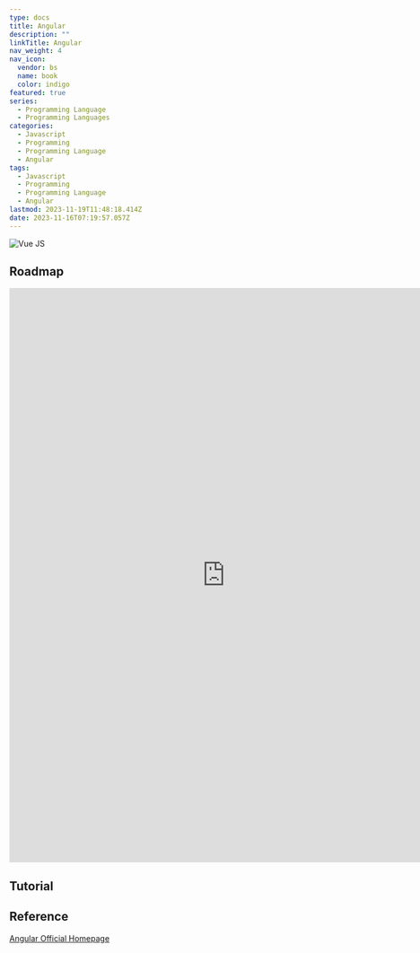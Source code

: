 ```yaml
---
type: docs
title: Angular
description: ""
linkTitle: Angular
nav_weight: 4
nav_icon:
  vendor: bs
  name: book
  color: indigo
featured: true
series:
  - Programming Language
  - Programming Languages
categories:
  - Javascript
  - Programming
  - Programming Language
  - Angular
tags:
  - Javascript
  - Programming
  - Programming Language
  - Angular
lastmod: 2023-11-19T11:48:18.414Z
date: 2023-11-16T07:19:57.057Z
---
```


![Vue JS](/programming/vue-js.png#center)

## Roadmap

<p align="center">
<iframe width="768" height="1024" src="https://roadmap.sh/vue?s=652b754df43a58c923ce9d26" frameborder="0" allow="accelerometer; autoplay; encrypted-media; gyroscope; picture-in-picture" allowfullscreen></iframe>
</p>

## Tutorial

## Reference

[Angular Official Homepage](https://angular.io/)
